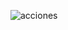 ![acciones](https://user-images.githubusercontent.com/83240379/131522456-ffb8a592-f42b-43ae-97b1-5a9ac605802e.png)

